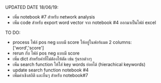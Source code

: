 UPDATED DATE 18/06/19:
- เพิ่ม notebook #7 สำหรับ network analysis
- เพิ่ม code สำหรับ export word vector จาก notebook #4 ออกมาเป็นไฟล์ excel

TO DO:
- process ไฟล์ pos neg แบบมี score ให้อยู่ในฟอร์แมต 2 columns: ['word','score']
- rerun กับ ไฟล์ pos neg แบบมี score
- เพิ่ม dict สำหรับคำที่ไม่ต้องให้ตัด เช่น รุ่นรถต่างๆ
- เพิ่ม search function ให้ใส่ key words ย่อยได้ (hierachical keywords)
- update search function notebook #4
- เพิ่มค่าเชิงสถิติ และอื่นๆ สำหรับ notebook#7
